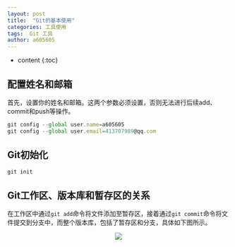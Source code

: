 ```yaml
---
layout: post
title:  "Git的基本使用"
categories: 工具使用
tags:  Git 工具 
author: a605605
---
```


* content
{:toc}

## 配置姓名和邮箱

首先，设置你的姓名和邮箱。这两个参数必须设置，否则无法进行后续add、commit和push等操作。
  
```js
git config --global user.name=a605605
git config --global user.email=413707989@qq.com
```

## Git初始化

```js
git init
```

## Git工作区、版本库和暂存区的关系

在工作区中通过`git add`命令将文件添加至暂存区，接着通过`git commit`命令将文件提交到分支中，而整个版本库，包括了暂存区和分支，具体如下图所示。

<center>
  <img src="https://note.youdao.com/yws/api/personal/file/WEB152d5cc094fc3bfbcd492cae78cf72f6?method=download&shareKey=c9fb118cb59620e12f04bcaf6931cd0b">
</center>
